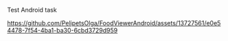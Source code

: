 Test Android task



https://github.com/PelipetsOlga/FoodViewerAndroid/assets/13727561/e0e54478-7f54-4ba1-ba30-6cbd3729d959

